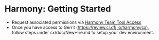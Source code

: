 # Harmony: Getting Started

*   Request associated permissions via [Harmony Team Tool Access](https://metacloud.jira.com/wiki/spaces/HARMONY/pages/187702335/Harmony+Team+Tool+Access)
*   Once you have access to Gerrit ([https://review.ci.dfj.io/harmony/cx)](https://review.ci.dfj.io/harmony/cx), follow steps under cx/doc/NewHire.md to setup your dev environment.